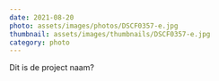 ```yaml
---
date: 2021-08-20
photo: assets/images/photos/DSCF0357-e.jpg
thumbnail: assets/images/thumbnails/DSCF0357-e.jpg
category: photo
---
```

Dit is de project naam?